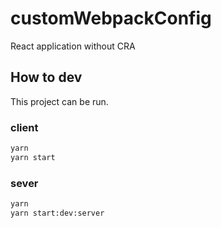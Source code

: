 # customWebpackConfig
React application without CRA


## How to dev

This project can be run.

### client
```sh
yarn
yarn start
```
### sever
```sh
yarn
yarn start:dev:server
```

